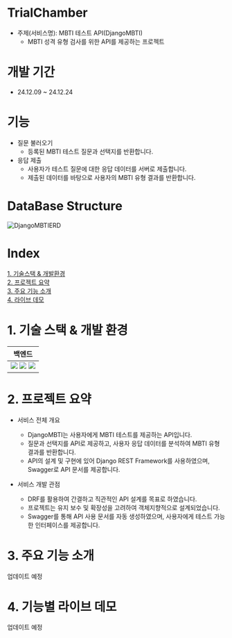 # TrialChamber
- 주제(서비스명): MBTI 테스트 API(DjangoMBTI)
    - MBTI 성격 유형 검사를 위한 API를 제공하는 프로젝트

# 개발 기간
- 24.12.09 ~ 24.12.24

# 기능
- 질문 불러오기
    - 등록된 MBTI 테스트 질문과 선택지를 반환합니다.
- 응답 제출
    - 사용자가 테스트 질문에 대한 응답 데이터를 서버로 제출합니다.
    - 제출된 데이터를 바탕으로 사용자의 MBTI 유형 결과를 반환합니다.

# DataBase Structure
![DjangoMBTIERD](https://github.com/user-attachments/assets/58013fa8-01d8-4273-8ea6-334c151788c6)

# Index
[1. 기술스택 & 개발환경](#1-기술-스택--개발-환경)  
[2. 프로젝트 요약](#2-프로젝트-요약)  
[3. 주요 기능 소개](#3-주요-기능-소개)  
[4. 라이브 데모](#4-기능별-라이브-데모)  

# 1. 기술 스택 & 개발 환경
<table>
  <thead>
    <tr>
      <th>백엔드</th>
    </tr>
  </thead>
  <tbody>
    <tr>
      <td>
        <img src="https://img.shields.io/badge/python-3776AB?style=for-the-badge&logo=python&logoColor=white">
        <img src="https://img.shields.io/badge/django-092E20?style=for-the-badge&logo=django&logoColor=white">
        <img src="https://img.shields.io/badge/djangorestframework-092E20?style=for-the-badge&logo=django&logoColor=white">
      </td>
    </tr>
  </tbody>
</table>

# 2. 프로젝트 요약
- 서비스 전체 개요
  - DjangoMBTI는 사용자에게 MBTI 테스트를 제공하는 API입니다.
  - 질문과 선택지를 API로 제공하고, 사용자 응답 데이터를 분석하여 MBTI 유형 결과를 반환합니다.
  - API의 설계 및 구현에 있어 Django REST Framework를 사용하였으며, Swagger로 API 문서를 제공합니다.

- 서비스 개발 관점
  - DRF를 활용하여 간결하고 직관적인 API 설계를 목표로 하였습니다.
  - 프로젝트는 유지 보수 및 확장성을 고려하여 객체지향적으로 설계되었습니다.
  - Swagger를 통해 API 사용 문서를 자동 생성하였으며, 사용자에게 테스트 가능한 인터페이스를 제공합니다.
  
# 3. 주요 기능 소개
업데이트 예정

# 4. 기능별 라이브 데모
업데이트 예정